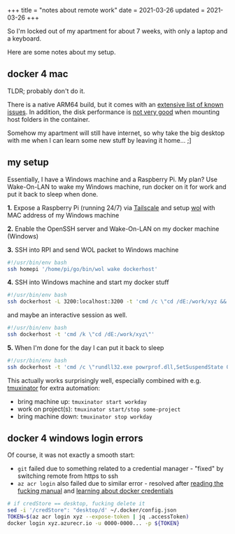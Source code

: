 +++
title = "notes about remote work"
date = 2021-03-26
updated = 2021-03-26
+++
	
So I'm locked out of my apartment for about 7 weeks, with only a laptop and a
keyboard. 

Here are some notes about my setup.

## docker 4 mac

TLDR; probably don't do it.

There is a native ARM64 build, but it comes with an [extensive list of known
issues](https://docs.docker.com/docker-for-mac/apple-m1/#known-issues). In
addition, the disk performance is [not very
good](https://github.com/docker/for-mac/issues/1592) when mounting host
folders in the container.

Somehow my apartment will still have internet, so why take the big desktop
with me when I can learn some new stuff by leaving it home... ;]

## my setup

Essentially, I have a Windows machine and a Raspberry Pi. My plan? Use Wake-On-LAN
to wake my Windows machine, run docker on it for work and put it back to sleep when done.

**1.** Expose a Raspberry Pi (running 24/7) via [Tailscale](https://tailscale.com/) and setup 
[wol](https://github.com/sabhiram/go-wol) with MAC address of my Windows machine

**2.** Enable the OpenSSH server and Wake-On-LAN on my docker machine (Windows) 

**3.** SSH into RPI and send WOL packet to Windows machine
```bash
#!/usr/bin/env bash
ssh homepi '/home/pi/go/bin/wol wake dockerhost'
```

**4.** SSH into Windows machine and start my docker stuff

```bash
#!/usr/bin/env bash
ssh dockerhost -L 3200:localhost:3200 -t 'cmd /c \"cd /dE:/work/xyz && docker-compose up\"'
```

and maybe an interactive session as well.

```bash
#!/usr/bin/env bash
ssh dockerhost -t 'cmd /k \"cd /dE:/work/xyz\"'
```

**5.** When I'm done for the day I can put it back to sleep

```bash
#!/usr/bin/env bash
ssh dockerhost -t 'cmd /c \"rundll32.exe powrprof.dll,SetSuspendState 0,1,0\"'
```

This actually works surprisingly well, especially combined with e.g.
[tmuxinator](https://github.com/tmuxinator/tmuxinator) for  extra automation:

- bring machine up: `tmuxinator start workday` 
- work on project(s): `tmuxinator start/stop some-project` 
- bring machine down: `tmuxinator stop workday`

## docker 4 windows login errors

Of course, it was not exactly a smooth start:

- `git` failed due to something related to a credential manager - "fixed" by switching remote from https to ssh
- `az acr login` also failed due to similar error - resolved after [reading the fucking manual](https://docs.microsoft.com/en-us/azure/container-registry/container-registry-authentication)
and [learning about docker credentials](https://www.projectatomic.io/blog/2016/03/docker-credentials-store/)

```bash
# if credStore == desktop, fucking delete it
sed -i '/credStore": "desktop/d' ~/.docker/config.json
TOKEN=$(az acr login xyz --expose-token | jq .accessToken)
docker login xyz.azurecr.io -u 0000-0000... -p ${TOKEN}
```

 